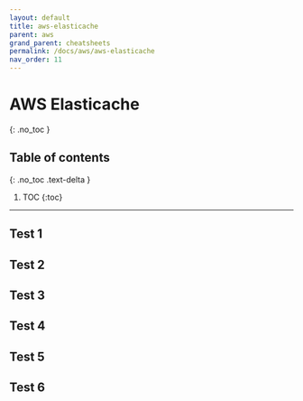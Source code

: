 ```yaml
---
layout: default
title: aws-elasticache
parent: aws
grand_parent: cheatsheets
permalink: /docs/aws/aws-elasticache
nav_order: 11
---
```

# AWS Elasticache
{: .no_toc }

## Table of contents
{: .no_toc .text-delta }

1. TOC
{:toc}

---

## Test 1
## Test 2
## Test 3
## Test 4
## Test 5
## Test 6

